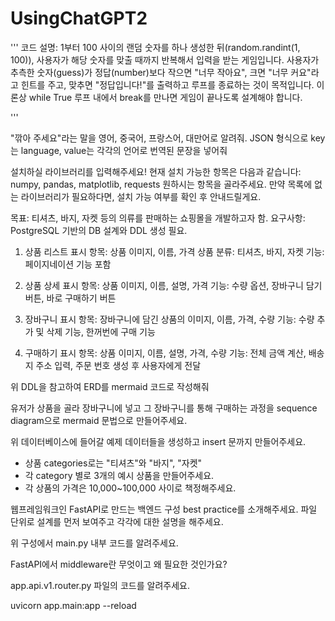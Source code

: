 # UsingChatGPT2

'''
코드 설명: 1부터 100 사이의 랜덤 숫자를 하나 생성한 뒤(random.randint(1, 100)),
사용자가 해당 숫자를 맞출 때까지 반복해서 입력을 받는 게임입니다.
사용자가 추측한 숫자(guess)가 정답(number)보다 작으면 "너무 작아요",
크면 "너무 커요"라고 힌트를 주고, 맞추면 "정답입니다!"를 출력하고 루프를 종료하는 것이 목적입니다.
이론상 while True 루프 내에서 break를 만나면 게임이 끝나도록 설계해야 합니다.

'''

"깎아 주세요"라는 말을 영어, 중국어, 프랑스어, 대만어로 알려줘.
JSON 형식으로 key는 language, value는 각각의 언어로 번역된 문장을 넣어줘


설치하실 라이브러리를 입력해주세요!
현재 설치 가능한 항목은 다음과 같습니다:
numpy, pandas, matplotlib, requests
원하시는 항목을 골라주세요. 만약 목록에 없는 라이브러리가 필요하다면, 설치 가능 여부를 확인 후 안내드릴게요.



목표: 티셔츠, 바지, 자켓 등의 의류를 판매하는 쇼핑몰을 개발하고자 함.
요구사항: PostgreSQL 기반의 DB 설계와 DDL 생성 필요.

1. 상품 리스트
   표시 항목: 상품 이미지, 이름, 가격
   상품 분류: 티셔츠, 바지, 자켓
   기능: 페이지네이션 기능 포함

2. 상품 상세
   표시 항목: 상품 이미지, 이름, 설명, 가격
   기능: 수량 옵션, 장바구니 담기 버튼, 바로 구매하기 버튼

3. 장바구니
   표시 항목: 장바구니에 담긴 상품의 이미지, 이름, 가격, 수량
   기능: 수량 추가 및 삭제 기능, 한꺼번에 구매 기능

4. 구매하기
   표시 항목: 상품 이미지, 이름, 설명, 가격, 수량
   기능: 전체 금액 계산,  배송지 주소 입력, 주문 번호 생성 후 사용자에게 전달



위 DDL을 참고하여 ERD를 mermaid 코드로 작성해줘




유저가 상품을 골라 장바구니에 넣고 그 장바구니를 통해 구매하는 과정을 sequence diagram으로 mermaid 문법으로 만들어주세요.


위 데이터베이스에 들어갈 예제 데이터들을 생성하고 insert 문까지 만들어주세요.

- 상품 categories로는 "티셔츠"와 "바지", "자켓"
- 각 category 별로 3개의 예시 상품을 만들어주세요.
- 각 상품의 가격은 10,000\~100,000 사이로 책정해주세요.



웹프레임워크인 FastAPI로 만드는 백엔드 구성 best practice를 소개해주세요.
파일 단위로 설계를 먼저 보여주고 각각에 대한 설명을 해주세요.


위 구성에서 main.py 내부 코드를 알려주세요.


FastAPI에서 middleware란 무엇이고 왜 필요한 것인가요?


app.api.v1.router.py 파일의 코드를 알려주세요.





uvicorn app.main:app --reload
